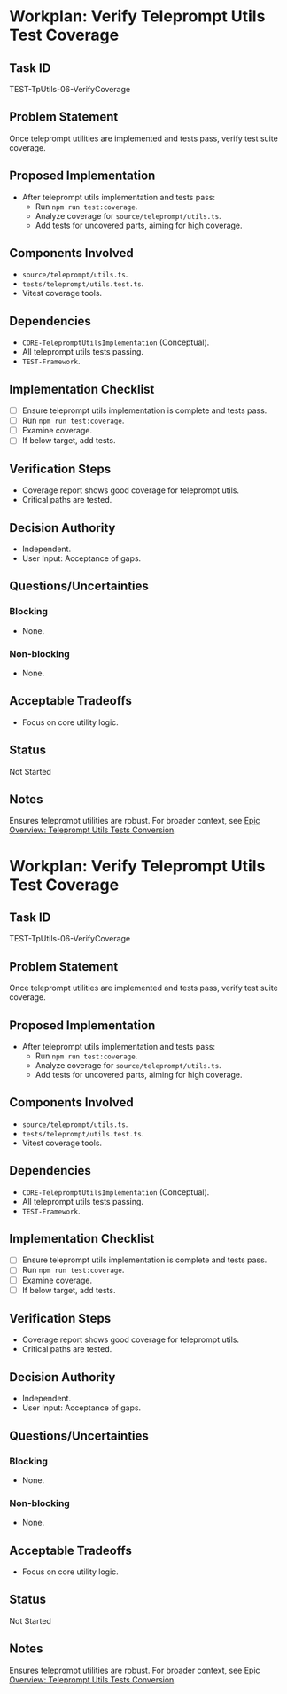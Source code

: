# Workplan: Verify Teleprompt Utils Test Coverage

## Task ID
TEST-TpUtils-06-VerifyCoverage

## Problem Statement
Once teleprompt utilities are implemented and tests pass, verify test suite coverage.

## Proposed Implementation
- After teleprompt utils implementation and tests pass:
    - Run `npm run test:coverage`.
    - Analyze coverage for `source/teleprompt/utils.ts`.
    - Add tests for uncovered parts, aiming for high coverage.

## Components Involved
- `source/teleprompt/utils.ts`.
- `tests/teleprompt/utils.test.ts`.
- Vitest coverage tools.

## Dependencies
- `CORE-TelepromptUtilsImplementation` (Conceptual).
- All teleprompt utils tests passing.
- `TEST-Framework`.

## Implementation Checklist
- [ ] Ensure teleprompt utils implementation is complete and tests pass.
- [ ] Run `npm run test:coverage`.
- [ ] Examine coverage.
- [ ] If below target, add tests.

## Verification Steps
- Coverage report shows good coverage for teleprompt utils.
- Critical paths are tested.

## Decision Authority
- Independent.
- User Input: Acceptance of gaps.

## Questions/Uncertainties
### Blocking
- None.
### Non-blocking
- None.

## Acceptable Tradeoffs
- Focus on core utility logic.

## Status
Not Started

## Notes
Ensures teleprompt utilities are robust.
For broader context, see [Epic Overview: Teleprompt Utils Tests Conversion](../../docs/planning/workplans/TEST-TelepromptUtilsTests.md).
# Workplan: Verify Teleprompt Utils Test Coverage

## Task ID
TEST-TpUtils-06-VerifyCoverage

## Problem Statement
Once teleprompt utilities are implemented and tests pass, verify test suite coverage.

## Proposed Implementation
- After teleprompt utils implementation and tests pass:
    - Run `npm run test:coverage`.
    - Analyze coverage for `source/teleprompt/utils.ts`.
    - Add tests for uncovered parts, aiming for high coverage.

## Components Involved
- `source/teleprompt/utils.ts`.
- `tests/teleprompt/utils.test.ts`.
- Vitest coverage tools.

## Dependencies
- `CORE-TelepromptUtilsImplementation` (Conceptual).
- All teleprompt utils tests passing.
- `TEST-Framework`.

## Implementation Checklist
- [ ] Ensure teleprompt utils implementation is complete and tests pass.
- [ ] Run `npm run test:coverage`.
- [ ] Examine coverage.
- [ ] If below target, add tests.

## Verification Steps
- Coverage report shows good coverage for teleprompt utils.
- Critical paths are tested.

## Decision Authority
- Independent.
- User Input: Acceptance of gaps.

## Questions/Uncertainties
### Blocking
- None.
### Non-blocking
- None.

## Acceptable Tradeoffs
- Focus on core utility logic.

## Status
Not Started

## Notes
Ensures teleprompt utilities are robust.
For broader context, see [Epic Overview: Teleprompt Utils Tests Conversion](../../docs/planning/workplans/TEST-TelepromptUtilsTests.md).